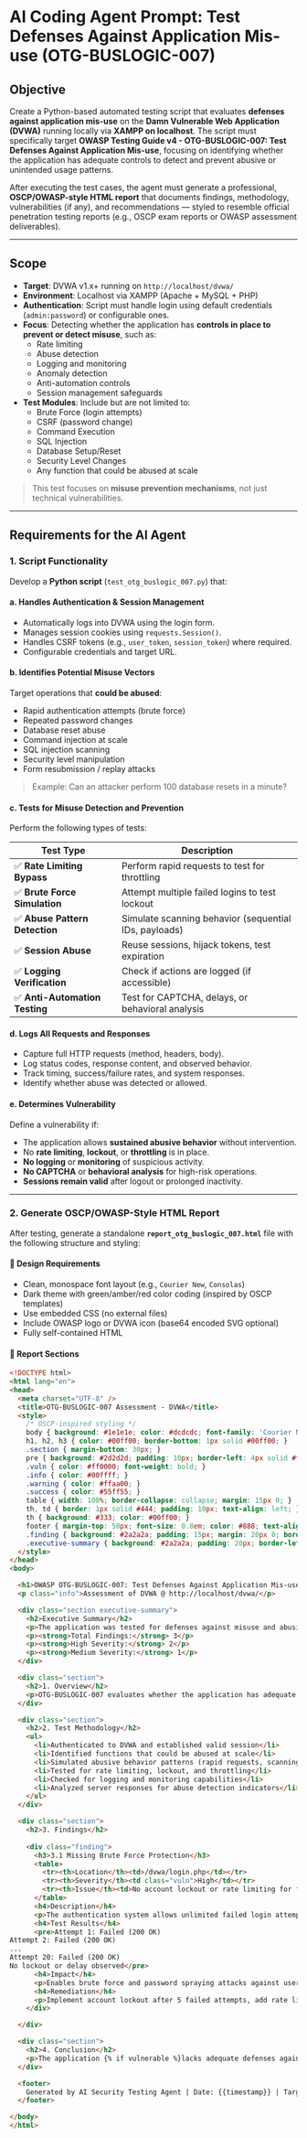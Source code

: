 # AI Coding Agent Prompt: Test Defenses Against Application Mis-use (OTG-BUSLOGIC-007)

## Objective

Create a Python-based automated testing script that evaluates **defenses against application mis-use** on the **Damn Vulnerable Web Application (DVWA)** running locally via **XAMPP on localhost**. The script must specifically target **OWASP Testing Guide v4 - OTG-BUSLOGIC-007: Test Defenses Against Application Mis-use**, focusing on identifying whether the application has adequate controls to detect and prevent abusive or unintended usage patterns.

After executing the test cases, the agent must generate a professional, **OSCP/OWASP-style HTML report** that documents findings, methodology, vulnerabilities (if any), and recommendations — styled to resemble official penetration testing reports (e.g., OSCP exam reports or OWASP assessment deliverables).

---

## Scope

- **Target**: DVWA v1.x+ running on `http://localhost/dvwa/`
- **Environment**: Localhost via XAMPP (Apache + MySQL + PHP)
- **Authentication**: Script must handle login using default credentials (`admin:password`) or configurable ones.
- **Focus**: Detecting whether the application has **controls in place to prevent or detect misuse**, such as:
  - Rate limiting
  - Abuse detection
  - Logging and monitoring
  - Anomaly detection
  - Anti-automation controls
  - Session management safeguards
- **Test Modules**: Include but are not limited to:
  - Brute Force (login attempts)
  - CSRF (password change)
  - Command Execution
  - SQL Injection
  - Database Setup/Reset
  - Security Level Changes
  - Any function that could be abused at scale

> This test focuses on **misuse prevention mechanisms**, not just technical vulnerabilities.

---

## Requirements for the AI Agent

### 1. **Script Functionality**

Develop a **Python script** (`test_otg_buslogic_007.py`) that:

#### a. **Handles Authentication & Session Management**
- Automatically logs into DVWA using the login form.
- Manages session cookies using `requests.Session()`.
- Handles CSRF tokens (e.g., `user_token`, `session_token`) where required.
- Configurable credentials and target URL.

#### b. **Identifies Potential Misuse Vectors**
Target operations that **could be abused**:
- Rapid authentication attempts (brute force)
- Repeated password changes
- Database reset abuse
- Command injection at scale
- SQL injection scanning
- Security level manipulation
- Form resubmission / replay attacks

> Example: Can an attacker perform 100 database resets in a minute?

#### c. **Tests for Misuse Detection and Prevention**
Perform the following types of tests:

| Test Type | Description |
|---------|-------------|
| ✅ **Rate Limiting Bypass** | Perform rapid requests to test for throttling |
| ✅ **Brute Force Simulation** | Attempt multiple failed logins to test lockout |
| ✅ **Abuse Pattern Detection** | Simulate scanning behavior (sequential IDs, payloads) |
| ✅ **Session Abuse** | Reuse sessions, hijack tokens, test expiration |
| ✅ **Logging Verification** | Check if actions are logged (if accessible) |
| ✅ **Anti-Automation Testing** | Test for CAPTCHA, delays, or behavioral analysis |

#### d. **Logs All Requests and Responses**
- Capture full HTTP requests (method, headers, body).
- Log status codes, response content, and observed behavior.
- Track timing, success/failure rates, and system responses.
- Identify whether abuse was detected or allowed.

#### e. **Determines Vulnerability**
Define a vulnerability if:
- The application allows **sustained abusive behavior** without intervention.
- No **rate limiting**, **lockout**, or **throttling** is in place.
- **No logging** or **monitoring** of suspicious activity.
- **No CAPTCHA** or **behavioral analysis** for high-risk operations.
- **Sessions remain valid** after logout or prolonged inactivity.

---

### 2. **Generate OSCP/OWASP-Style HTML Report**

After testing, generate a standalone **`report_otg_buslogic_007.html`** file with the following structure and styling:

#### 🔹 Design Requirements
- Clean, monospace font layout (e.g., `Courier New`, `Consolas`)
- Dark theme with green/amber/red color coding (inspired by OSCP templates)
- Use embedded CSS (no external files)
- Include OWASP logo or DVWA icon (base64 encoded SVG optional)
- Fully self-contained HTML

#### 🔹 Report Sections

```html
<!DOCTYPE html>
<html lang="en">
<head>
  <meta charset="UTF-8" />
  <title>OTG-BUSLOGIC-007 Assessment - DVWA</title>
  <style>
    /* OSCP-inspired styling */
    body { background: #1e1e1e; color: #dcdcdc; font-family: 'Courier New', monospace; padding: 20px; }
    h1, h2, h3 { color: #00ff00; border-bottom: 1px solid #00ff00; }
    .section { margin-bottom: 30px; }
    pre { background: #2d2d2d; padding: 10px; border-left: 4px solid #ff9900; overflow-x: auto; }
    .vuln { color: #ff0000; font-weight: bold; }
    .info { color: #00ffff; }
    .warning { color: #ffaa00; }
    .success { color: #55ff55; }
    table { width: 100%; border-collapse: collapse; margin: 15px 0; }
    th, td { border: 1px solid #444; padding: 10px; text-align: left; }
    th { background: #333; color: #00ff00; }
    footer { margin-top: 50px; font-size: 0.8em; color: #888; text-align: center; }
    .finding { background: #2a2a2a; padding: 15px; margin: 20px 0; border-left: 5px solid #ff5555; }
    .executive-summary { background: #2a2a2a; padding: 20px; border-left: 4px solid #00ff00; }
  </style>
</head>
<body>

  <h1>OWASP OTG-BUSLOGIC-007: Test Defenses Against Application Mis-use</h1>
  <p class="info">Assessment of DVWA @ http://localhost/dvwa/</p>

  <div class="section executive-summary">
    <h2>Executive Summary</h2>
    <p>The application was tested for defenses against misuse and abusive behavior. Several operations were found to lack rate limiting, logging, or abuse detection mechanisms, allowing potential automated attacks.</p>
    <p><strong>Total Findings:</strong> 3</p>
    <p><strong>High Severity:</strong> 2</p>
    <p><strong>Medium Severity:</strong> 1</p>
  </div>

  <div class="section">
    <h2>1. Overview</h2>
    <p>OTG-BUSLOGIC-007 evaluates whether the application has adequate defenses against misuse, including rate limiting, logging, monitoring, and anti-automation controls. It tests if the system can detect and respond to abusive usage patterns.</p>
  </div>

  <div class="section">
    <h2>2. Test Methodology</h2>
    <ul>
      <li>Authenticated to DVWA and established valid session</li>
      <li>Identified functions that could be abused at scale</li>
      <li>Simulated abusive behavior patterns (rapid requests, scanning)</li>
      <li>Tested for rate limiting, lockout, and throttling</li>
      <li>Checked for logging and monitoring capabilities</li>
      <li>Analyzed server responses for abuse detection indicators</li>
    </ul>
  </div>

  <div class="section">
    <h2>3. Findings</h2>
    
    <div class="finding">
      <h3>3.1 Missing Brute Force Protection</h3>
      <table>
        <tr><th>Location</th><td>/dvwa/login.php</td></tr>
        <tr><th>Severity</th><td class="vuln">High</td></tr>
        <tr><th>Issue</th><td>No account lockout or rate limiting for failed login attempts</td></tr>
      </table>
      <h4>Description</h4>
      <p>The authentication system allows unlimited failed login attempts without implementing account lockout, rate limiting, or CAPTCHA challenges.</p>
      <h4>Test Results</h4>
      <pre>Attempt 1: Failed (200 OK)
Attempt 2: Failed (200 OK)
...
Attempt 20: Failed (200 OK)
No lockout or delay observed</pre>
      <h4>Impact</h4>
      <p>Enables brute force and password spraying attacks against user accounts.</p>
      <h4>Remediation</h4>
      <p>Implement account lockout after 5 failed attempts, add rate limiting, and use CAPTCHA for suspicious activity.</p>
    </div>

  </div>

  <div class="section">
    <h2>4. Conclusion</h2>
    <p>The application {% if vulnerable %}lacks adequate defenses against misuse{% else %}has proper misuse detection and prevention controls{% endif %}. Developers must implement comprehensive anti-abuse mechanisms to protect against automated attacks.</p>
  </div>

  <footer>
    Generated by AI Security Testing Agent | Date: {{timestamp}} | Target: localhost/DVWA
  </footer>

</body>
</html>